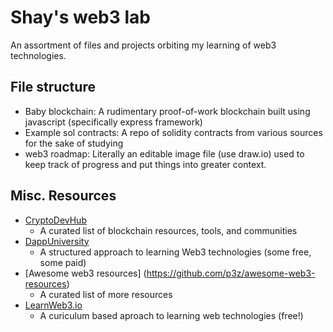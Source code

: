 # Shay's web3 lab

An assortment of files and projects orbiting my learning of web3 technologies.



## File structure
- Baby blockchain: A rudimentary proof-of-work blockchain built using javascript (specifically express framework)
- Example sol contracts: A repo of solidity contracts from various sources for the sake of studying
- web3 roadmap: Literally an editable image file (use draw.io) used to keep track of progress and put things into greater context.

## Misc. Resources
- [CryptoDevHub](https://cryptodevhub.io/wiki/)
  - A curated list of blockchain resources, tools, and communities
- [DappUniversity](https://www.dappuniversity.com/)
  - A structured approach to learning Web3 technologies (some free, some paid)
- [Awesome web3 resources] (https://github.com/p3z/awesome-web3-resources)
  - A curated list of more resources
- [LearnWeb3.io](https://www.learnweb3.io/)
  - A curiculum based aproach to learning web technologies (free!)